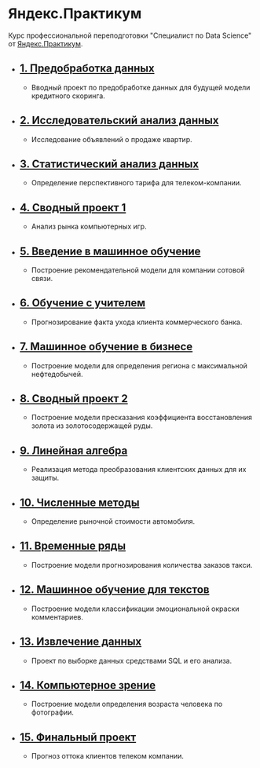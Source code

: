 ﻿# Яндекс.Практикум

Курс профессиональной переподготовки "Специалист по  Data Science" от [Яндекс.Практикум](https://praktikum.yandex.ru/data-scientist). 

- ## [1. Предобработка данных](https://github.com/VitalyWasserman/DataScience_Yandex.Praktikum/tree/master/1.Data%20preprocessing)
  - Вводный проект по предобработке данных для будущей модели кредитного скоринга.
- ## [2. Исследовательский анализ данных](https://github.com/VitalyWasserman/DataScience_Yandex.Praktikum/tree/master/2.%20Research%20analysis)
  - Исследование объявлений о продаже квартир.
- ## [3. Статистический анализ данных](https://github.com/VitalyWasserman/DataScience_Yandex.Praktikum/tree/master/3.Statistical%20analysis)
  - Определение перспективного тарифа для телеком-компании.
- ## [4. Сводный проект 1](https://github.com/VitalyWasserman/DataScience_Yandex.Praktikum/tree/master/4.%20Aggregate%20project%201)
  - Анализ рынка компьютерных игр.
- ## [5. Введение в машинное обучение](https://github.com/VitalyWasserman/DataScience_Yandex.Praktikum/tree/master/5.%20Introduction%20in%20ML)
  - Построение рекомендательной модели для компании сотовой связи.
- ## [6. Обучение с учителем](https://github.com/VitalyWasserman/DataScience_Yandex.Praktikum/tree/master/6.%20Supervised%20lerning)
  - Прогнозирование факта ухода клиента коммерческого банка.
- ## [7. Машинное обучение в бизнесе](https://github.com/VitalyWasserman/DataScience_Yandex.Praktikum/tree/master/7.%20ML%20in%20business)
  - Построение модели для определения региона с максимальной нефтедобычей.
- ## [8. Сводный проект 2](https://github.com/VitalyWasserman/DataScience_Yandex.Praktikum/tree/master/8.%20Aggregate%20project%202)
  - Построение модели пресказания коэффициента восстановления золота из золотосодержащей руды.
- ## [9. Линейная алгебра](https://github.com/VitalyWasserman/DataScience_Yandex.Praktikum/tree/master/9.%20Linear%20algebra)
  - Реализация метода преобразования клиентских данных для их защиты.
- ## [10. Численные методы](https://github.com/VitalyWasserman/DataScience_Yandex.Praktikum/tree/master/10.%20Numerical%20methods)
  - Определение рыночной стоимости автомобиля.
- ## [11. Временные ряды](https://github.com/VitalyWasserman/DataScience_Yandex.Praktikum/tree/master/11.%20Time%20series)
  - Построение модели прогнозирования количества заказов такси.
- ## [12. Машинное обучение для текстов](https://github.com/VitalyWasserman/DataScience_Yandex.Praktikum/tree/master/12.%20NLP)
  - Построение модели классификации эмоциональной окраски комментариев.
- ## [13. Извлечение данных](https://github.com/VitalyWasserman/DataScience_Yandex.Praktikum/tree/master/13.%20SQL)
  - Проект по выборке данных средствами SQL и его анализа.
- ## [14. Компьютерное зрение](https://github.com/VitalyWasserman/DataScience_Yandex.Praktikum/tree/master/14.Computer%20vision)
  - Построение модели определения возраста человека по фотографии.
- ## [15. Финальный проект](https://github.com/VitalyWasserman/DataScience_Yandex.Praktikum/tree/master/15.%20Final%20Project)
  - Прогноз оттока клиентов телеком компании.